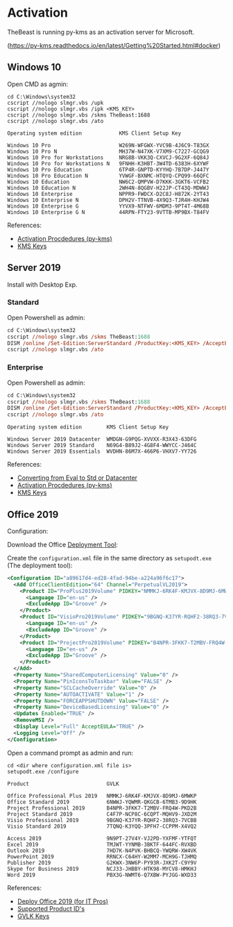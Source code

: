 # Activation

TheBeast is running py-kms as an activation server for Microsoft.

(https://py-kms.readthedocs.io/en/latest/Getting%20Started.html#docker)

## Windows 10

Open CMD as agmin:

```batch
cd C:\Windows\system32
cscript //nologo slmgr.vbs /upk
cscript //nologo slmgr.vbs /ipk <KMS_KEY>
cscript //nologo slmgr.vbs /skms TheBeast:1688
cscript //nologo slmgr.vbs /ato
```

```plain
Operating system edition            KMS Client Setup Key

Windows 10 Pro                      W269N-WFGWX-YVC9B-4J6C9-T83GX
Windows 10 Pro N                    MH37W-N47XK-V7XM9-C7227-GCQG9
Windows 10 Pro for Workstations     NRG8B-VKK3Q-CXVCJ-9G2XF-6Q84J
Windows 10 Pro for Workstations N   9FNHH-K3HBT-3W4TD-6383H-6XYWF
Windows 10 Pro Education            6TP4R-GNPTD-KYYHQ-7B7DP-J447Y
Windows 10 Pro Education N          YVWGF-BXNMC-HTQYQ-CPQ99-66QFC
Windows 10 Education                NW6C2-QMPVW-D7KKK-3GKT6-VCFB2
Windows 10 Education N              2WH4N-8QGBV-H22JP-CT43Q-MDWWJ
Windows 10 Enterprise               NPPR9-FWDCX-D2C8J-H872K-2YT43
Windows 10 Enterprise N             DPH2V-TTNVB-4X9Q3-TJR4H-KHJW4
Windows 10 Enterprise G             YYVX9-NTFWV-6MDM3-9PT4T-4M68B
Windows 10 Enterprise G N           44RPN-FTY23-9VTTB-MP9BX-T84FV
```

References:

- [Activation Procdedures (py-kms)](https://py-kms.readthedocs.io/en/latest/Usage.html#activation-procedure)
- [KMS Keys](https://docs.microsoft.com/en-us/windows-server/get-started/kmsclientkeys)

## Server 2019

Install with Desktop Exp.

### Standard

Open Powershell as admin:

```ps
cd C:\Windows\system32
cscript //nologo slmgr.vbs /skms TheBeast:1688
DISM /online /Set-Edition:ServerStandard /ProductKey:<KMS_KEY> /AcceptEula
cscript //nologo slmgr.vbs /ato
```

### Enterprise

Open Powershell as admin:

```ps
cd C:\Windows\system32
cscript //nologo slmgr.vbs /skms TheBeast:1688
DISM /online /Set-Edition:ServerStandard /ProductKey:<KMS_KEY> /AcceptEula
cscript //nologo slmgr.vbs /ato
```

```plain
Operating system edition        KMS Client Setup Key

Windows Server 2019 Datacenter  WMDGN-G9PQG-XVVXX-R3X43-63DFG
Windows Server 2019 Standard    N69G4-B89J2-4G8F4-WWYCC-J464C
Windows Server 2019 Essentials  WVDHN-86M7X-466P6-VHXV7-YY726
```

References:

- [Converting from Eval to Std or Datacenter](https://www.reddit.com/r/sysadmin/comments/giaqt5/heres_the_trick_for_converting_2019_eval_to/)
- [Activation Procdedures (py-kms)](https://py-kms.readthedocs.io/en/latest/Usage.html#activation-procedure)
- [KMS Keys](https://docs.microsoft.com/en-us/windows-server/get-started/kmsclientkeys)

## Office 2019

Configuration:

Download the Office [Deployment Tool](https://www.microsoft.com/en-us/download/details.aspx?id=49117):

Create the `configuration.xml` file in the same directory as `setupodt.exe` (The deployment tool):

```xml
<Configuration ID="a89617d4-ed28-4fad-94be-a224a96f6c17">
  <Add OfficeClientEdition="64" Channel="PerpetualVL2019">
    <Product ID="ProPlus2019Volume" PIDKEY="NMMKJ-6RK4F-KMJVX-8D9MJ-6MWKP">
      <Language ID="en-us" />
      <ExcludeApp ID="Groove" />
    </Product>
    <Product ID="VisioPro2019Volume" PIDKEY="9BGNQ-K37YR-RQHF2-38RQ3-7VCBB">
      <Language ID="en-us" />
      <ExcludeApp ID="Groove" />
    </Product>
    <Product ID="ProjectPro2019Volume" PIDKEY="B4NPR-3FKK7-T2MBV-FRQ4W-PKD2B">
      <Language ID="en-us" />
      <ExcludeApp ID="Groove" />
    </Product>
  </Add>
  <Property Name="SharedComputerLicensing" Value="0" />
  <Property Name="PinIconsToTaskbar" Value="FALSE" />
  <Property Name="SCLCacheOverride" Value="0" />
  <Property Name="AUTOACTIVATE" Value="1" />
  <Property Name="FORCEAPPSHUTDOWN" Value="FALSE" />
  <Property Name="DeviceBasedLicensing" Value="0" />
  <Updates Enabled="TRUE" />
  <RemoveMSI />
  <Display Level="Full" AcceptEULA="TRUE" />
  <Logging Level="Off" />
</Configuration>
```

Open a command prompt as admin and run:

```command
cd <dir where configuration.xml file is>
setupodt.exe /configure
```

```plain
Product                         GVLK

Office Professional Plus 2019   NMMKJ-6RK4F-KMJVX-8D9MJ-6MWKP
Office Standard 2019            6NWWJ-YQWMR-QKGCB-6TMB3-9D9HK
Project Professional 2019       B4NPR-3FKK7-T2MBV-FRQ4W-PKD2B
Project Standard 2019           C4F7P-NCP8C-6CQPT-MQHV9-JXD2M
Visio Professional 2019         9BGNQ-K37YR-RQHF2-38RQ3-7VCBB
Visio Standard 2019             7TQNQ-K3YQQ-3PFH7-CCPPM-X4VQ2

Access 2019                     9N9PT-27V4Y-VJ2PD-YXFMF-YTFQT
Excel 2019                      TMJWT-YYNMB-3BKTF-644FC-RVXBD
Outlook 2019                    7HD7K-N4PVK-BHBCQ-YWQRW-XW4VK
PowerPoint 2019                 RRNCX-C64HY-W2MM7-MCH9G-TJHMQ
Publisher 2019                  G2KWX-3NW6P-PY93R-JXK2T-C9Y9V
Skype for Business 2019         NCJ33-JHBBY-HTK98-MYCV8-HMKHJ
Word 2019                       PBX3G-NWMT6-Q7XBW-PYJGG-WXD33
```

References:

- [Deploy Office 2019 (for IT Pros)](https://docs.microsoft.com/en-us/deployoffice/office2019/deploy)
- [Supported Product ID's](https://docs.microsoft.com/en-us/office365/troubleshoot/installation/product-ids-supported-office-deployment-click-to-run)
- [GVLK Keys](https://docs.microsoft.com/en-us/deployoffice/vlactivation/gvlks)